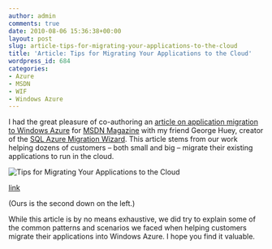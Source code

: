 ```yaml
---
author: admin
comments: true
date: 2010-08-06 15:36:38+00:00
layout: post
slug: article-tips-for-migrating-your-applications-to-the-cloud
title: 'Article: Tips for Migrating Your Applications to the Cloud'
wordpress_id: 684
categories:
- Azure
- MSDN
- WIF
- Windows Azure
---
```


I had the great pleasure of co-authoring an [article on application migration to Windows Azure](http://msdn.microsoft.com/en-us/magazine/ff872379.aspx) for [MSDN Magazine](http://msdn.microsoft.com/en-us/magazine/default.aspx) with my friend George Huey, creator of the [SQL Azure Migration Wizard](http://sqlazuremw.codeplex.com/). This article stems from our work helping dozens of customers – both small and big – migrate their existing applications to run in the cloud.

 

![Tips for Migrating Your Applications to the Cloud](https://wadewegner.blob.core.windows.net/wordpress/2010/08/image1.png)

[link](http://msdn.microsoft.com/en-us/magazine/ff872379.aspx)

 

(Ours is the second down on the left.)

 

While this article is by no means exhaustive, we did try to explain some of the common patterns and scenarios we faced when helping customers migrate their applications into Windows Azure. I hope you find it valuable.
